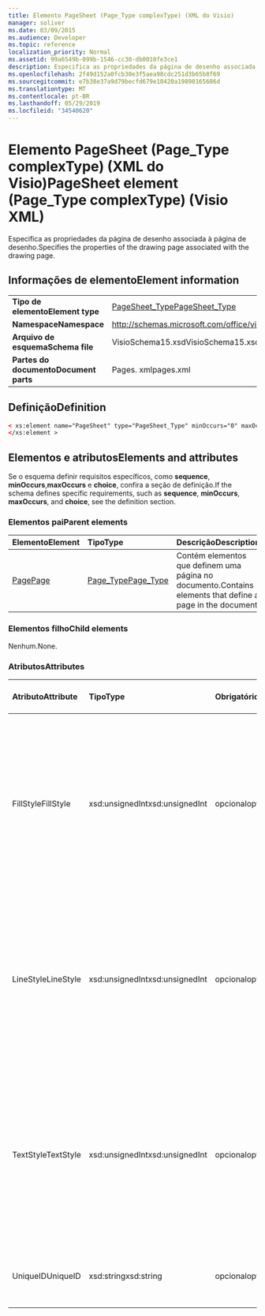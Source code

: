 ```yaml
---
title: Elemento PageSheet (Page_Type complexType) (XML do Visio)
manager: soliver
ms.date: 03/09/2015
ms.audience: Developer
ms.topic: reference
localization_priority: Normal
ms.assetid: 99a6549b-099b-1546-cc30-db0010fe3ce1
description: Especifica as propriedades da página de desenho associada à página de desenho.
ms.openlocfilehash: 2f49d152a0fcb30e3f5aea98cdc251d3b65b8f69
ms.sourcegitcommit: e7b38e37a9d79becfd679e10420a19890165606d
ms.translationtype: MT
ms.contentlocale: pt-BR
ms.lasthandoff: 05/29/2019
ms.locfileid: "34540620"
---
```

# <a name="pagesheet-element-pagetype-complextype-visio-xml"></a><span data-ttu-id="32fcc-103">Elemento PageSheet (Page_Type complexType) (XML do Visio)</span><span class="sxs-lookup"><span data-stu-id="32fcc-103">PageSheet element (Page_Type complexType) (Visio XML)</span></span>

<span data-ttu-id="32fcc-104">Especifica as propriedades da página de desenho associada à página de desenho.</span><span class="sxs-lookup"><span data-stu-id="32fcc-104">Specifies the properties of the drawing page associated with the drawing page.</span></span>
  
## <a name="element-information"></a><span data-ttu-id="32fcc-105">Informações de elemento</span><span class="sxs-lookup"><span data-stu-id="32fcc-105">Element information</span></span>

|||
|:-----|:-----|
|<span data-ttu-id="32fcc-106">**Tipo de elemento**</span><span class="sxs-lookup"><span data-stu-id="32fcc-106">**Element type**</span></span> <br/> |[<span data-ttu-id="32fcc-107">PageSheet_Type</span><span class="sxs-lookup"><span data-stu-id="32fcc-107">PageSheet_Type</span></span>](pagesheet_type-complextypevisio-xml.md) <br/> |
|<span data-ttu-id="32fcc-108">**Namespace**</span><span class="sxs-lookup"><span data-stu-id="32fcc-108">**Namespace**</span></span> <br/> |http://schemas.microsoft.com/office/visio/2012/main  <br/> |
|<span data-ttu-id="32fcc-109">**Arquivo de esquema**</span><span class="sxs-lookup"><span data-stu-id="32fcc-109">**Schema file**</span></span> <br/> |<span data-ttu-id="32fcc-110">VisioSchema15.xsd</span><span class="sxs-lookup"><span data-stu-id="32fcc-110">VisioSchema15.xsd</span></span>  <br/> |
|<span data-ttu-id="32fcc-111">**Partes do documento**</span><span class="sxs-lookup"><span data-stu-id="32fcc-111">**Document parts**</span></span> <br/> |<span data-ttu-id="32fcc-112">Pages. xml</span><span class="sxs-lookup"><span data-stu-id="32fcc-112">pages.xml</span></span>  <br/> |
   
## <a name="definition"></a><span data-ttu-id="32fcc-113">Definição</span><span class="sxs-lookup"><span data-stu-id="32fcc-113">Definition</span></span>

```XML
< xs:element name="PageSheet" type="PageSheet_Type" minOccurs="0" maxOccurs="1" >
</xs:element > 
```

## <a name="elements-and-attributes"></a><span data-ttu-id="32fcc-114">Elementos e atributos</span><span class="sxs-lookup"><span data-stu-id="32fcc-114">Elements and attributes</span></span>

<span data-ttu-id="32fcc-115">Se o esquema definir requisitos específicos, como **sequence**, **minOccurs**,**maxOccurs** e **choice**, confira a seção de definição.</span><span class="sxs-lookup"><span data-stu-id="32fcc-115">If the schema defines specific requirements, such as **sequence**, **minOccurs**, **maxOccurs**, and **choice**, see the definition section.</span></span> 
  
### <a name="parent-elements"></a><span data-ttu-id="32fcc-116">Elementos pai</span><span class="sxs-lookup"><span data-stu-id="32fcc-116">Parent elements</span></span>

|<span data-ttu-id="32fcc-117">**Elemento**</span><span class="sxs-lookup"><span data-stu-id="32fcc-117">**Element**</span></span>|<span data-ttu-id="32fcc-118">**Tipo**</span><span class="sxs-lookup"><span data-stu-id="32fcc-118">**Type**</span></span>|<span data-ttu-id="32fcc-119">**Descrição**</span><span class="sxs-lookup"><span data-stu-id="32fcc-119">**Description**</span></span>|
|:-----|:-----|:-----|
|[<span data-ttu-id="32fcc-120">Page</span><span class="sxs-lookup"><span data-stu-id="32fcc-120">Page</span></span>](page-element-pages_type-complextypevisio-xml.md) <br/> |[<span data-ttu-id="32fcc-121">Page_Type</span><span class="sxs-lookup"><span data-stu-id="32fcc-121">Page_Type</span></span>](page_type-complextypevisio-xml.md) <br/> |<span data-ttu-id="32fcc-122">Contém elementos que definem uma página no documento.</span><span class="sxs-lookup"><span data-stu-id="32fcc-122">Contains elements that define a page in the document.</span></span>  <br/> |
   
### <a name="child-elements"></a><span data-ttu-id="32fcc-123">Elementos filho</span><span class="sxs-lookup"><span data-stu-id="32fcc-123">Child elements</span></span>

<span data-ttu-id="32fcc-124">Nenhum.</span><span class="sxs-lookup"><span data-stu-id="32fcc-124">None.</span></span>
  
### <a name="attributes"></a><span data-ttu-id="32fcc-125">Atributos</span><span class="sxs-lookup"><span data-stu-id="32fcc-125">Attributes</span></span>

|<span data-ttu-id="32fcc-126">**Atributo**</span><span class="sxs-lookup"><span data-stu-id="32fcc-126">**Attribute**</span></span>|<span data-ttu-id="32fcc-127">**Tipo**</span><span class="sxs-lookup"><span data-stu-id="32fcc-127">**Type**</span></span>|<span data-ttu-id="32fcc-128">**Obrigatório**</span><span class="sxs-lookup"><span data-stu-id="32fcc-128">**Required**</span></span>|<span data-ttu-id="32fcc-129">**Descrição**</span><span class="sxs-lookup"><span data-stu-id="32fcc-129">**Description**</span></span>|<span data-ttu-id="32fcc-130">**Valores possíveis**</span><span class="sxs-lookup"><span data-stu-id="32fcc-130">**Possible values**</span></span>|
|:-----|:-----|:-----|:-----|:-----|
|<span data-ttu-id="32fcc-131">FillStyle</span><span class="sxs-lookup"><span data-stu-id="32fcc-131">FillStyle</span></span>  <br/> |<span data-ttu-id="32fcc-132">xsd:unsignedInt</span><span class="sxs-lookup"><span data-stu-id="32fcc-132">xsd:unsignedInt</span></span>  <br/> |<span data-ttu-id="32fcc-133">opcional</span><span class="sxs-lookup"><span data-stu-id="32fcc-133">optional</span></span>  <br/> |<span data-ttu-id="32fcc-134">Especifica a identificação da folha de estilos a partir da qual a formatação de preenchimento será herdada.</span><span class="sxs-lookup"><span data-stu-id="32fcc-134">Specifies the ID of the style sheet from which to inherit fill formatting.</span></span> <span data-ttu-id="32fcc-135">DEVE ser o valor do atributo **ID** associado a um **StyleSheet_Type** no desenho.</span><span class="sxs-lookup"><span data-stu-id="32fcc-135">It MUST be the value of the **ID** attribute associated with a **StyleSheet_Type** in the drawing.</span></span>  <br/> |<span data-ttu-id="32fcc-136">Valores do tipo xsd:unsignedInt.</span><span class="sxs-lookup"><span data-stu-id="32fcc-136">Values of the xsd:unsignedInt type.</span></span>  <br/> |
|<span data-ttu-id="32fcc-137">LineStyle</span><span class="sxs-lookup"><span data-stu-id="32fcc-137">LineStyle</span></span>  <br/> |<span data-ttu-id="32fcc-138">xsd:unsignedInt</span><span class="sxs-lookup"><span data-stu-id="32fcc-138">xsd:unsignedInt</span></span>  <br/> |<span data-ttu-id="32fcc-139">opcional</span><span class="sxs-lookup"><span data-stu-id="32fcc-139">optional</span></span>  <br/> |<span data-ttu-id="32fcc-140">Especifica a identificação da folha de estilos da qual herdar a formatação de linha.</span><span class="sxs-lookup"><span data-stu-id="32fcc-140">Specifies the ID of the style sheet from which to inherit line formatting.</span></span> <span data-ttu-id="32fcc-141">DEVE ser o valor do atributo **ID** associado a um **StyleSheet_Type** no desenho.</span><span class="sxs-lookup"><span data-stu-id="32fcc-141">It MUST be the value of the **ID** attribute associated with a **StyleSheet_Type** in the drawing.</span></span>  <br/> |<span data-ttu-id="32fcc-142">Valores do tipo xsd:unsignedInt.</span><span class="sxs-lookup"><span data-stu-id="32fcc-142">Values of the xsd:unsignedInt type.</span></span>  <br/> |
|<span data-ttu-id="32fcc-143">TextStyle</span><span class="sxs-lookup"><span data-stu-id="32fcc-143">TextStyle</span></span>  <br/> |<span data-ttu-id="32fcc-144">xsd:unsignedInt</span><span class="sxs-lookup"><span data-stu-id="32fcc-144">xsd:unsignedInt</span></span>  <br/> |<span data-ttu-id="32fcc-145">opcional</span><span class="sxs-lookup"><span data-stu-id="32fcc-145">optional</span></span>  <br/> |<span data-ttu-id="32fcc-146">Especifica a identificação da folha de estilos a partir da qual a formatação de texto será herdada.</span><span class="sxs-lookup"><span data-stu-id="32fcc-146">Specifies the ID of the style sheet from which to inherit text formatting.</span></span> <span data-ttu-id="32fcc-147">DEVE ser o valor do atributo **ID** associado a um **StyleSheet_Type** no desenho.</span><span class="sxs-lookup"><span data-stu-id="32fcc-147">It MUST be the value of the **ID** attribute associated with a **StyleSheet_Type** in the drawing.</span></span>  <br/> |<span data-ttu-id="32fcc-148">Valores do tipo xsd:unsignedInt.</span><span class="sxs-lookup"><span data-stu-id="32fcc-148">Values of the xsd:unsignedInt type.</span></span>  <br/> |
|<span data-ttu-id="32fcc-149">UniqueID</span><span class="sxs-lookup"><span data-stu-id="32fcc-149">UniqueID</span></span>  <br/> |<span data-ttu-id="32fcc-150">xsd:string</span><span class="sxs-lookup"><span data-stu-id="32fcc-150">xsd:string</span></span>  <br/> |<span data-ttu-id="32fcc-151">opcional</span><span class="sxs-lookup"><span data-stu-id="32fcc-151">optional</span></span>  <br/> |<span data-ttu-id="32fcc-152">A identificação exclusiva do elemento no seu elemento pai.</span><span class="sxs-lookup"><span data-stu-id="32fcc-152">The unique ID of the element within its parent element.</span></span>  <br/> |<span data-ttu-id="32fcc-153">Valores do tipo xsd:string.</span><span class="sxs-lookup"><span data-stu-id="32fcc-153">Values of the xsd:string type.</span></span>  <br/> |
   

